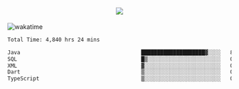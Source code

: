 <h1 align="center">
  <img src="https://readme-typing-svg.herokuapp.com/?font=Righteous&size=35&center=true&vCenter=true&width=500&height=70&duration=4000&lines=Hi!+%F0%9F%91%8B+I%27m+Ali%20Osman!;" />
</h1>


![wakatime](https://wakatime.com/share/@aliosmanoktar/3a8ffe71-6da4-4964-913b-2f09afbe53bf.svg?cache=none)
<!--START_SECTION:waka-->

```txt
Total Time: 4,840 hrs 24 mins

Java                                      ████████████████████▓░░░░   83.28 %
SQL                                       █▒░░░░░░░░░░░░░░░░░░░░░░░   05.92 %
XML                                       ▓░░░░░░░░░░░░░░░░░░░░░░░░   02.07 %
Dart                                      ▒░░░░░░░░░░░░░░░░░░░░░░░░   01.44 %
TypeScript                                ▒░░░░░░░░░░░░░░░░░░░░░░░░   01.40 %
```

<!--END_SECTION:waka-->


